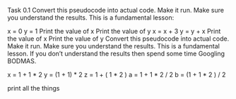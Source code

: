 Task 0.1
Convert this pseudocode into actual code. Make it run. Make sure you understand the results. This is a fundamental lesson:

x = 0
y = 1
Print the value of x
Print the value of y
x = x + 3
y = y + x
Print the value of x
Print the value of y
Convert this pseudocode into actual code. Make it run. Make sure you understand the results. This is a fundamental lesson. If you don’t understand the results then spend some time Googling BODMAS.

x = 1 + 1 * 2
y = (1 + 1) * 2
z = 1 + ( 1 * 2 )
a = 1 + 1 * 2 / 2
b = (1 + 1 * 2 ) /  2

print all the things

